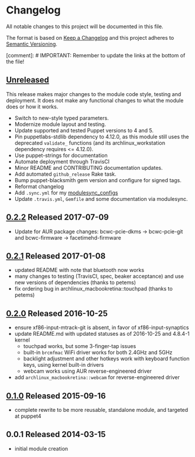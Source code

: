 # Changelog

All notable changes to this project will be documented in this file.

The format is based on [Keep a Changelog](http://keepachangelog.com/en/1.0.0/)
and this project adheres to [Semantic Versioning](http://semver.org/spec/v2.0.0.html).

[comment]: # IMPORTANT: Remember to update the links at the bottom of the file!

## [Unreleased]

This release makes major changes to the module code style, testing and deployment. It does not make any functional changes to what the module does or how it works.

- Switch to new-style typed parameters.
- Modernize module layout and testing.
- Update supported and tested Puppet versions to 4 and 5.
- Pin puppetlabs-stdlib dependency to 4.12.0, as this module still uses the deprecated ``validate_`` functions (and its archlinux_workstation dependency requires <= 4.12.0).
- Use puppet-strings for documentation
- Automate deployment through TravisCI
- Minor README and CONTRIBUTING documentation updates.
- Add automated ``github_release`` Rake task.
- Bump puppet-blacksmith gem version and configure for signed tags.
- Reformat changelog
- Add ``.sync.yml`` for my [modulesync_configs](https://github.com/jantman/modulesync_configs)
- Update ``.travis.yml``, ``Gemfile`` and some documentation via modulesync.

## [0.2.2] Released 2017-07-09

- Update for AUR package changes: bcwc-pcie-dkms -> bcwc-pcie-git and bcwc-firmware -> facetimehd-firmware

## [0.2.1] Released 2017-01-08

- updated README with note that bluetooth now works
- many changes to testing (TravisCI, spec, beaker acceptance) and use new versions of dependencies (thanks to petems)
- fix ordering bug in archlinux_macbookretina::touchpad (thanks to petems)

## [0.2.0] Released 2016-10-25

- ensure xf86-input-mtrack-git is absent, in favor of xf86-input-synaptics
- update README.md with updated statuses as of 2016-10-25 and 4.8.4-1 kernel
  - touchpad works, but some 3-finger-tap issues
  - built-in ``brcmfmac`` WiFi driver works for both 2.4GHz and 5GHz
  - backlight adjustment and other hotkeys work with keyboard function keys, using kernel built-in drivers
  - webcam works using AUR reverse-engineered driver
- add ``archlinux_macbookretina::webcam`` for reverse-engineered driver

## [0.1.0] Released 2015-09-16

- complete rewrite to be more reusable, standalone module, and targeted at puppet4

## 0.0.1 Released 2014-03-15

- initial module creation

[Unreleased]: https://github.com/jantman/puppet-archlinux-macbookretina/compare/0.2.2...master
[0.2.2]: https://github.com/jantman/puppet-archlinux-macbookretina/compare/0.2.1...0.2.2
[0.2.1]: https://github.com/jantman/puppet-archlinux-macbookretina/compare/0.2.0...0.2.1
[0.2.0]: https://github.com/jantman/puppet-archlinux-macbookretina/compare/0.1.0...0.2.0
[0.1.0]: https://github.com/jantman/puppet-archlinux-macbookretina/releases/tag/0.1.0
